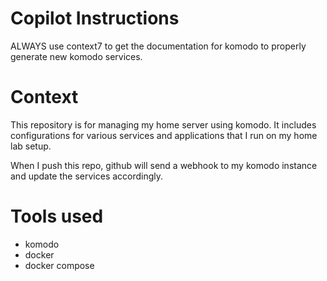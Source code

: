# Copilot Instructions
ALWAYS use context7 to get the documentation for komodo to properly generate new komodo services.

# Context
This repository is for managing my home server using komodo. It includes configurations for various services and applications that I run on my home lab setup.

When I push this repo, github will send a webhook to my komodo instance and update the services accordingly.

# Tools used
- komodo
- docker
- docker compose